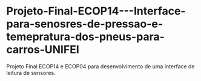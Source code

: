 # Projeto-Final-ECOP14---Interface-para-senosres-de-pressao-e-temepratura-dos-pneus-para-carros-UNIFEI
Projeto Final ECOP14 e ECOP04 para desenvolvimento de uma interface de leitura de sensores.
